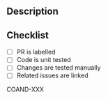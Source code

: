 ## Description
[//]: # (Include a short summary of your changes)
[//]: # (If this is a new feature: attach screenshots or a video if applicable)
[//]: # (If this is a bug fix: include a reproduction path)

## Checklist <!-- Remove any line that's not applicable -->
- [ ] PR is labelled <!-- Breaking change, Feature, Fix, Dependencies or Chore -->
- [ ] Code is unit tested
- [ ] Changes are tested manually
- [ ] Related issues are linked

COAND-XXX
